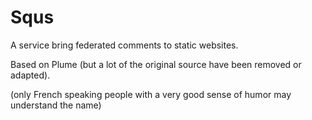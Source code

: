 # Squs

A service bring federated comments to static websites.

Based on Plume (but a lot of the original source have been removed or adapted).

(only French speaking people with a very good sense of humor may understand the name)
